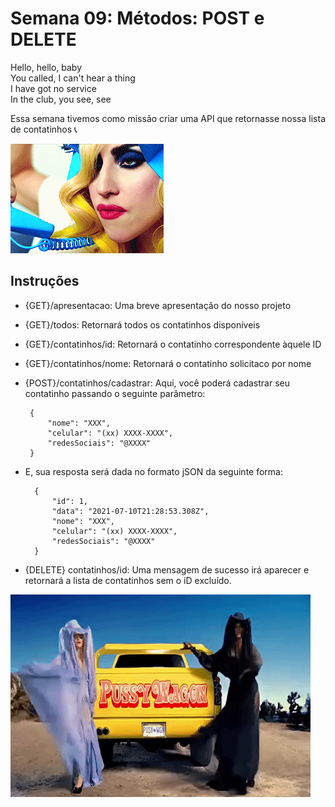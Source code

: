 # Semana 09: Métodos: POST e DELETE

Hello, hello, baby\
You called, I can't hear a thing\
I have got no service\
In the club, you see, see

Essa semana tivemos como missão criar uma API que retornasse nossa lista de contatinhos :telephone_receiver:

![gif "lady gaga telephone"](img/giphy.gif)

## Instruções


- {GET}/apresentacao: Uma breve apresentação do nosso projeto
- {GET}/todos: Retornará todos os contatinhos disponíveis
- {GET}/contatinhos/id: Retornará o contatinho correspondente àquele ID
- {GET}/contatinhos/nome: Retornará o contatinho solicitaco por nome
- {POST}/contatinhos/cadastrar: Aqui, você poderá cadastrar seu contatinho passando o seguinte parâmetro:

       {
           "nome": "XXX",
           "celular": "(xx) XXXX-XXXX",
           "redesSociais": "@XXXX"
       }

- E, sua resposta será dada no formato jSON da seguinte forma:

        {
            "id": 1,
            "data": "2021-07-10T21:28:53.308Z",
            "nome": "XXX",
            "celular": "(xx) XXXX-XXXX",
            "redesSociais": "@XXXX"
        }


- {DELETE} contatinhos/id: Uma mensagem de sucesso irá aparecer e retornará a lista de contatinhos sem o iD excluído.

![gif "beyonce and lady gaga telephone"](img/giphygaga.gif)
